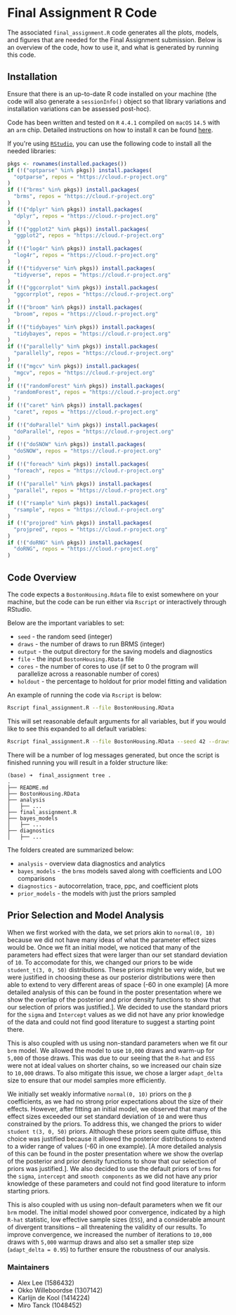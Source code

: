 # Final Assignment R Code

The associated `final_assignment.R` code generates all the plots, models, and figures that 
are needed for the Final Assignment submission.  Below is an overview of the code, how to 
use it, and what is generated by running this code.

## Installation

Ensure that there is an up-to-date R code installed on your machine (the code will also
generate a `sessionInfo()` object so that library variations and installation variations 
can be assessed post-hoc).

Code has been written and tested on `R` `4.4.1` compiled on `macOS` `14.5` with an `arm`
chip. Detailed instructions on how to install `R` can be found [here](https://cran.r-project.org/doc/FAQ/R-FAQ.html#How-can-R-be-obtained_003f).

If you're using [`RStudio`](https://posit.co/download/rstudio-desktop/), you can use
the following code to install all the needed libraries:

```R
pkgs <- rownames(installed.packages())
if (!("optparse" %in% pkgs)) install.packages(
  "optparse", repos = "https://cloud.r-project.org"
)
if (!("brms" %in% pkgs)) install.packages(
  "brms", repos = "https://cloud.r-project.org"
)
if (!("dplyr" %in% pkgs)) install.packages(
  "dplyr", repos = "https://cloud.r-project.org"
)
if (!("ggplot2" %in% pkgs)) install.packages(
  "ggplot2", repos = "https://cloud.r-project.org"
)
if (!("log4r" %in% pkgs)) install.packages(
  "log4r", repos = "https://cloud.r-project.org"
)
if (!("tidyverse" %in% pkgs)) install.packages(
  "tidyverse", repos = "https://cloud.r-project.org"
)
if (!("ggcorrplot" %in% pkgs)) install.packages(
  "ggcorrplot", repos = "https://cloud.r-project.org"
)
if (!("broom" %in% pkgs)) install.packages(
  "broom", repos = "https://cloud.r-project.org"
)
if (!("tidybayes" %in% pkgs)) install.packages(
  "tidybayes", repos = "https://cloud.r-project.org"
)
if (!("parallelly" %in% pkgs)) install.packages(
  "parallelly", repos = "https://cloud.r-project.org"
)
if (!("mgcv" %in% pkgs)) install.packages(
  "mgcv", repos = "https://cloud.r-project.org"
)
if (!("randomForest" %in% pkgs)) install.packages(
  "randomForest", repos = "https://cloud.r-project.org"
)
if (!("caret" %in% pkgs)) install.packages(
  "caret", repos = "https://cloud.r-project.org"
)
if (!("doParallel" %in% pkgs)) install.packages(
  "doParallel", repos = "https://cloud.r-project.org"
)
if (!("doSNOW" %in% pkgs)) install.packages(
  "doSNOW", repos = "https://cloud.r-project.org"
)
if (!("foreach" %in% pkgs)) install.packages(
  "foreach", repos = "https://cloud.r-project.org"
)
if (!("parallel" %in% pkgs)) install.packages(
  "parallel", repos = "https://cloud.r-project.org"
)
if (!("rsample" %in% pkgs)) install.packages(
  "rsample", repos = "https://cloud.r-project.org"
)
if (!("projpred" %in% pkgs)) install.packages(
  "projpred", repos = "https://cloud.r-project.org"
)
if (!("doRNG" %in% pkgs)) install.packages(
  "doRNG", repos = "https://cloud.r-project.org"
)
```

## Code Overview

The code expects a `BostonHousing.Rdata` file to exist somewhere on your machine, but 
the code can be run either via `Rscript` or interactively through RStudio.

Below are the important variables to set:

* `seed` - the random seed (integer)
* `draws` - the number of draws to run BRMS (integer)
* `output` - the output directory for the saving models and diagnostics
* `file` - the input `BostonHousing.RData` file
* `cores` - the number of cores to use (if set to 0 the program will parallelize
            across a reasonable number of cores)
* `holdout` - the percentage to holdout for prior model fitting and validation

An example of running the code via `Rscript` is below:

```bash
Rscript final_assignment.R --file BostonHousing.RData
```

This will set reasonable default arguments for all variables, but if you would
like to see this expanded to all default variables:

```bash
Rscript final_assignment.R --file BostonHousing.RData --seed 42 --draws 10000 --output . --cores 0 --holdout 0.1
```

There will be a number of log messages generated, but once the script is finished 
running you will result in a folder structure like:

```
(base) ➜  final_assignment tree .
.
├── README.md
├── BostonHousing.RData
├── analysis
│   ├── ...
├── final_assignment.R
├── bayes_models
│   ├── ...
├── diagnostics
│   ├── ...
```

The folders created are summarized below:

* `analysis` - overview data diagnostics and analytics 
* `bayes_models` - the `brms` models saved along with coefficients and LOO comparisons
* `diagnostics` - autocorrelation, trace, ppc, and coefficient plots
* `prior_models` - the models with just the priors sampled

## Prior Selection and Model Analysis

When we first worked with the data, we set priors akin to `normal(0, 10)` because we did
not have many ideas of what the parameter effect sizes would be. Once we fit an initial
model, we noticed that many of the parameters had effect sizes that were larger than our
set standard deviation of `10`. To accomodate for this, we changed our priors to be wide
`student_t(3, 0, 50)` distributions. These priors might be very wide, but we were justified
in choosing these as our posterior distributions were then able to extend to very different
areas of space (-60 in one example) [A more detailed analysis of this can be found in the
poster presentation where we show the overlap of the posterior and prior density functions
to show that our selection of priors was justified.]. We decided to use the standard priors
for the `sigma` and `Intercept` values as we did not have any prior knowledge of the data
and could not find good literature to suggest a starting point there.

This is also coupled with us using non-standard parameters when we fit our `brm` model. We
allowed the model to use `10,000` draws and warm-up for `5,000` of those draws.  This
was due to our seeing that the `R-hat` and `ESS` were not at ideal values on shorter chains,
so we increased our chain size to `10,000` draws.  To also mitigate this issue, we chose a
larger `adapt_delta` size to ensure that our model samples more efficiently.

We initially set weakly informative `normal(0, 10)` priors on the `β` coefficients, 
as we had no strong prior expectations about the size of their effects. However, after fitting
an initial model, we observed that many of the effect sizes exceeded our set standard deviation
of `10` and were thus constrained by the priors. To address this, we changed the priors to wider
`student t(3, 0, 50)` priors. Although these priors seem quite diffuse, this choice was justified
because it allowed the posterior distributions to extend to a wider range of values (-60 in one example).
[A more detailed analysis of this can be found in the poster presentation where we show the overlap of
the posterior and prior density functions to show that our selection of priors was justified.]. 
We also decided to use the default priors of `brms` for the `sigma`, `intercept` and `smooth components`
as we did not have any prior knowledge of these parameters and could not find good literature to 
inform starting priors. 

This is also coupled with us using non-default parameters when we fit our `brm` model. 
The initial model showed poor convergence, indicated by a high `R-hat` statistic, low effective
sample sizes (`ESS`), and a considerable amount of divergent transitions – all threatening the 
validity of our results. To improve convergence, we increased the number of iterations to
`10,000` draws with `5,000` warmup draws and also set a smaller step size (`adapt_delta = 0.95`)
to further ensure the robustness of our analysis.


### Maintainers

* Alex Lee (1586432)
* Okko Willeboordse (1307142)
* Karlijn de Kool (1414224)
* Miro Tanck (1048452)
